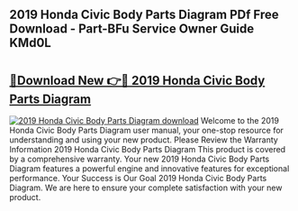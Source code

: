 ## 2019 Honda Civic Body Parts Diagram PDf Free Download - Part-BFu Service Owner Guide KMd0L

# <h2><a href="http://dfstbwd.blite.top/?on=2019+Honda+Civic+Body+Parts+Diagram">🔗Download New 👉🔴 2019 Honda Civic Body Parts Diagram</a></h2>

[![2019 Honda Civic Body Parts Diagram download](https://i.imgur.com/lujVjoI.png)](http://dfstbwd.blite.top/?on=2019+Honda+Civic+Body+Parts+Diagram)
Welcome to the 2019 Honda Civic Body Parts Diagram user manual, your one-stop resource for understanding and using your new product. Please Review the Warranty Information 2019 Honda Civic Body Parts Diagram This product is covered by a comprehensive warranty. Your new 2019 Honda Civic Body Parts Diagram features a powerful engine and innovative features for exceptional performance. Your Success is Our Goal 2019 Honda Civic Body Parts Diagram. We are here to ensure your complete satisfaction with your new product.

